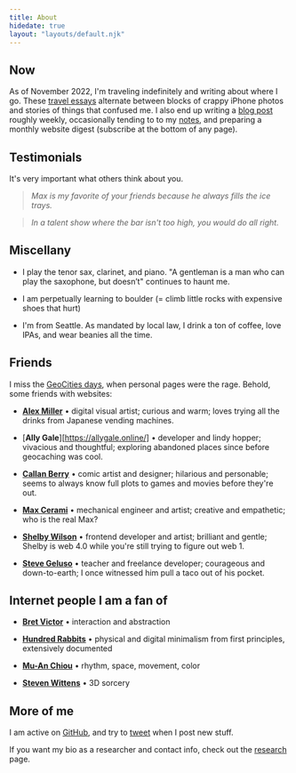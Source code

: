 ```yaml
---
title: About
hidedate: true
layout: "layouts/default.njk"
---
```


## Now

As of November 2022, I'm traveling indefinitely and writing about where I go.
These [travel essays](/studio/#travel) alternate between blocks of crappy iPhone photos and stories of things that confused me.
I also end up writing a [blog post](/blog/) roughly weekly, occasionally tending to to my [notes](/garage/), and preparing a monthly website digest (subscribe at the bottom of any page).

## Testimonials

It's very important what others think about you.

> _Max is my favorite of your friends because he always fills the ice trays._

> _In a talent show where the bar isn't too high, you would do all right._

<!-- > _You fact-checking spider! You rollerblading vampire!_ -->

## Miscellany

- I play the tenor sax, clarinet, and piano. "A gentleman is a man who can play the saxophone, but doesn’t" continues to haunt me.

- I am perpetually learning to boulder (= climb little rocks with expensive shoes that hurt)

- I'm from Seattle. As mandated by local law, I drink a ton of coffee, love IPAs,
  and wear beanies all the time.

## Friends

I miss the [GeoCities days](http://www.hypnospace.net/), when personal pages were the rage. Behold, some friends with websites:

- [**Alex Miller**](https://alex.miller.garden/) • digital visual artist; curious and warm; loves trying all the drinks from Japanese vending machines.

- [**Ally Gale**][https://allygale.online/] • developer and lindy hopper; vivacious and thoughtful; exploring abandoned places since before geocaching was cool.

- [**Callan Berry**](https://mumblecity.com/) • comic artist and designer; hilarious and personable; seems to always know full plots to games and movies before they're out.

<!-- Cooper's website is gone :-( Leaving here for now in memoriam. -->
<!--
- [**Cooper Smith**](https://schmidlak.com/) • pixel artist, drummer, retro game
  enthusiast, and policy analyst; meticulous and sincere; the best candidate for our
  band name was "Urban Toast."
-->

- [**Max Cerami**](https://maxcerami.wordpress.com/) • mechanical engineer and artist; creative and empathetic; who is the real Max?

- [**Shelby Wilson**](https://shelby.cool/) • frontend developer and artist; brilliant and gentle; Shelby is web 4.0 while you're still trying to figure out web 1.

- [**Steve Geluso**](http://5tephen.com/) • teacher and freelance developer; courageous
  and down-to-earth; I once witnessed him pull a taco out of his pocket.

## Internet people I am a fan of

- [**Bret Victor**](http://worrydream.com/) • interaction and abstraction

- [**Hundred Rabbits**](https://100r.co/site/home.html) • physical and digital minimalism from first principles, extensively documented

- [**Mu-An Chiou**](http://muan.co/) • rhythm, space, movement, color

- [**Steven Wittens**](http://acko.net/) • 3D sorcery

## More of me

I am active on [GitHub](https://github.com/mbforbes), and try to
[tweet](https://twitter.com/maxforbes) when I post new stuff.

If you want my bio as a researcher and contact info, check out the [research](/research) page.
